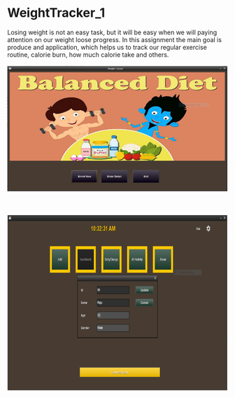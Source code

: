 # WeightTracker_1
Losing weight is not an easy task, but it will be easy when we will paying attention on our weight loose progress. In this assignment the main goal is produce and application, which helps us to track our regular exercise routine, calorie burn, how much calorie take and others.
</br>
</br>
<img src="WeightTracker/img/tracker_1.PNG">
</br>
</br>
</br>
</br>
<img src="WeightTracker/img/tracker_2.PNG" height=400>
